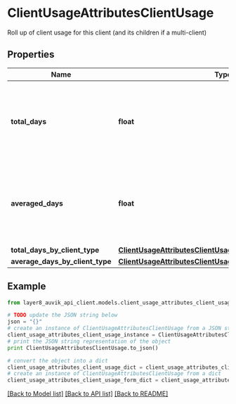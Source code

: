 # ClientUsageAttributesClientUsage

Roll up of client usage for this client (and its children if a multi-client)

## Properties
Name | Type | Description | Notes
------------ | ------------- | ------------- | -------------
**total_days** | **float** | Total billable client days for this client (and its children) across the usage period | [optional] 
**averaged_days** | **float** | Average billable client days for this client (and its children) across the usage period | [optional] 
**total_days_by_client_type** | [**ClientUsageAttributesClientUsageTotalDaysByClientType**](ClientUsageAttributesClientUsageTotalDaysByClientType.md) |  | [optional] 
**average_days_by_client_type** | [**ClientUsageAttributesClientUsageAverageDaysByClientType**](ClientUsageAttributesClientUsageAverageDaysByClientType.md) |  | [optional] 

## Example

```python
from layer8_auvik_api_client.models.client_usage_attributes_client_usage import ClientUsageAttributesClientUsage

# TODO update the JSON string below
json = "{}"
# create an instance of ClientUsageAttributesClientUsage from a JSON string
client_usage_attributes_client_usage_instance = ClientUsageAttributesClientUsage.from_json(json)
# print the JSON string representation of the object
print ClientUsageAttributesClientUsage.to_json()

# convert the object into a dict
client_usage_attributes_client_usage_dict = client_usage_attributes_client_usage_instance.to_dict()
# create an instance of ClientUsageAttributesClientUsage from a dict
client_usage_attributes_client_usage_form_dict = client_usage_attributes_client_usage.from_dict(client_usage_attributes_client_usage_dict)
```
[[Back to Model list]](../README.md#documentation-for-models) [[Back to API list]](../README.md#documentation-for-api-endpoints) [[Back to README]](../README.md)


